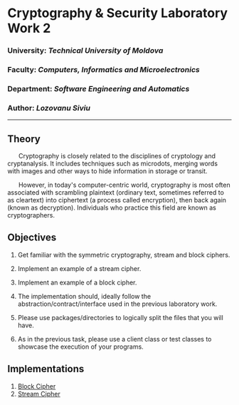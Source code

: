 # Cryptography & Security Laboratory Work 2

### University: _Technical University of Moldova_

### Faculty: _Computers, Informatics and Microelectronics_

### Department: _Software Engineering and Automatics_

### Author: _Lozovanu Siviu_

----

## Theory

&ensp;&ensp;&ensp; Cryptography is closely related to the disciplines of cryptology and cryptanalysis. It includes
techniques such as microdots, merging words with images and other ways to hide information in storage or transit.

&ensp;&ensp;&ensp; However, in today's computer-centric world, cryptography is most often associated with scrambling
plaintext (ordinary text, sometimes referred to as cleartext) into ciphertext (a process called encryption), then back
again (known as decryption). Individuals who practice this field are known as cryptographers.

## Objectives

1. Get familiar with the symmetric cryptography, stream and block ciphers.

2. Implement an example of a stream cipher.

3. Implement an example of a block cipher.

4. The implementation should, ideally follow the abstraction/contract/interface used in the previous laboratory work.

5. Please use packages/directories to logically split the files that you will have.

6. As in the previous task, please use a client class or test classes to showcase the execution of your programs.

## Implementations

1. [Block Cipher](https://github.com/LozovanuSilviu/Cs-Labs/blob/main/Ciphers/Reports/Blowfish.md)
2. [Stream Cipher](https://github.com/LozovanuSilviu/Cs-Labs/blob/main/Ciphers/Reports/Rc4.md)